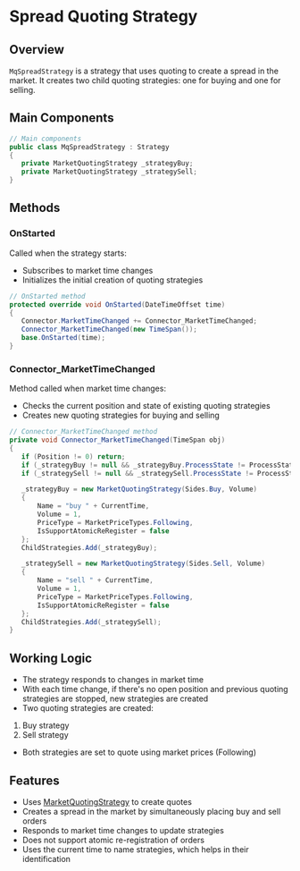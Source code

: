 # Spread Quoting Strategy

## Overview

`MqSpreadStrategy` is a strategy that uses quoting to create a spread in the market. It creates two child quoting strategies: one for buying and one for selling.

## Main Components

```cs
// Main components
public class MqSpreadStrategy : Strategy
{
   private MarketQuotingStrategy _strategyBuy;
   private MarketQuotingStrategy _strategySell;
}
```

## Methods

### OnStarted

Called when the strategy starts:

- Subscribes to market time changes
- Initializes the initial creation of quoting strategies

```cs
// OnStarted method
protected override void OnStarted(DateTimeOffset time)
{
   Connector.MarketTimeChanged += Connector_MarketTimeChanged;
   Connector_MarketTimeChanged(new TimeSpan());
   base.OnStarted(time);
}
```

### Connector_MarketTimeChanged

Method called when market time changes:

- Checks the current position and state of existing quoting strategies
- Creates new quoting strategies for buying and selling

```cs
// Connector_MarketTimeChanged method
private void Connector_MarketTimeChanged(TimeSpan obj)
{
   if (Position != 0) return;
   if (_strategyBuy != null && _strategyBuy.ProcessState != ProcessStates.Stopped) return;
   if (_strategySell != null && _strategySell.ProcessState != ProcessStates.Stopped) return;

   _strategyBuy = new MarketQuotingStrategy(Sides.Buy, Volume)
   {
       Name = "buy " + CurrentTime,
       Volume = 1,
       PriceType = MarketPriceTypes.Following,
       IsSupportAtomicReRegister = false
   };
   ChildStrategies.Add(_strategyBuy);

   _strategySell = new MarketQuotingStrategy(Sides.Sell, Volume)
   {
       Name = "sell " + CurrentTime,
       Volume = 1,
       PriceType = MarketPriceTypes.Following,
       IsSupportAtomicReRegister = false
   };
   ChildStrategies.Add(_strategySell);
}
```

## Working Logic

- The strategy responds to changes in market time
- With each time change, if there's no open position and previous quoting strategies are stopped, new strategies are created
- Two quoting strategies are created:
 1. Buy strategy
 2. Sell strategy
- Both strategies are set to quote using market prices (Following)

## Features

- Uses [MarketQuotingStrategy](xref:StockSharp.Algo.Strategies.Quoting.MarketQuotingStrategy) to create quotes
- Creates a spread in the market by simultaneously placing buy and sell orders
- Responds to market time changes to update strategies
- Does not support atomic re-registration of orders
- Uses the current time to name strategies, which helps in their identification
